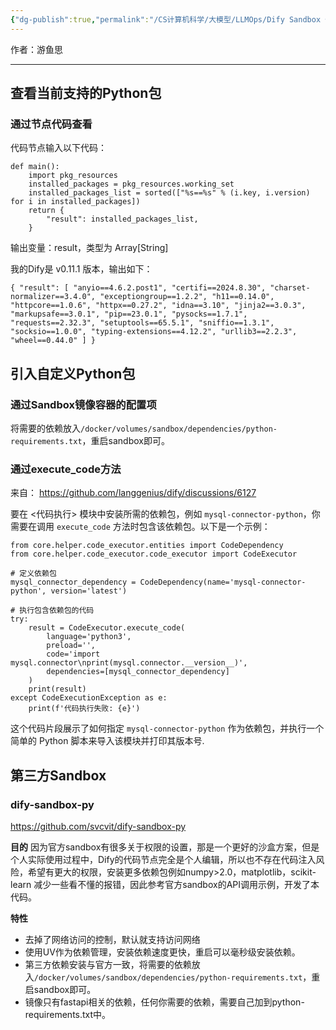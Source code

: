 ```yaml
---
{"dg-publish":true,"permalink":"/CS计算机科学/大模型/LLMOps/Dify Sandbox 代码执行节点/","noteIcon":"","created":"2025-01-26T12:53:00.613+08:00","updated":"2025-01-26T21:09:56.439+08:00"}
---
```



作者：游鱼思

---
## 查看当前支持的Python包
### 通过节点代码查看

代码节点输入以下代码：

```
def main():
    import pkg_resources
    installed_packages = pkg_resources.working_set
    installed_packages_list = sorted(["%s==%s" % (i.key, i.version) for i in installed_packages])
    return {
        "result": installed_packages_list,
    }
```

输出变量：result，类型为 Array[String]

我的Dify是 v0.11.1 版本，输出如下：

```
{ "result": [ "anyio==4.6.2.post1", "certifi==2024.8.30", "charset-normalizer==3.4.0", "exceptiongroup==1.2.2", "h11==0.14.0", "httpcore==1.0.6", "httpx==0.27.2", "idna==3.10", "jinja2==3.0.3", "markupsafe==3.0.1", "pip==23.0.1", "pysocks==1.7.1", "requests==2.32.3", "setuptools==65.5.1", "sniffio==1.3.1", "socksio==1.0.0", "typing-extensions==4.12.2", "urllib3==2.2.3", "wheel==0.44.0" ] }
```


## 引入自定义Python包
### 通过Sandbox镜像容器的配置项

将需要的依赖放入`/docker/volumes/sandbox/dependencies/python-requirements.txt`，重启sandbox即可。

### 通过execute_code方法

来自： https://github.com/langgenius/dify/discussions/6127

要在 <代码执行> 模块中安装所需的依赖包，例如 `mysql-connector-python`，你需要在调用 `execute_code` 方法时包含该依赖包。以下是一个示例：

```
from core.helper.code_executor.entities import CodeDependency
from core.helper.code_executor.code_executor import CodeExecutor

# 定义依赖包
mysql_connector_dependency = CodeDependency(name='mysql-connector-python', version='latest')

# 执行包含依赖包的代码
try:
    result = CodeExecutor.execute_code(
        language='python3',
        preload='',
        code='import mysql.connector\nprint(mysql.connector.__version__)',
        dependencies=[mysql_connector_dependency]
    )
    print(result)
except CodeExecutionException as e:
    print(f'代码执行失败: {e}')
```

这个代码片段展示了如何指定 `mysql-connector-python` 作为依赖包，并执行一个简单的 Python 脚本来导入该模块并打印其版本号.

## 第三方Sandbox
### dify-sandbox-py

https://github.com/svcvit/dify-sandbox-py

**目的**
因为官方sandbox有很多关于权限的设置，那是一个更好的沙盒方案，但是个人实际使用过程中，Dify的代码节点完全是个人编辑，所以也不存在代码注入风险，希望有更大的权限，安装更多依赖包例如numpy>2.0，matplotlib，scikit-learn 减少一些看不懂的报错，因此参考官方sandbox的API调用示例，开发了本代码。

**特性**
- 去掉了网络访问的控制，默认就支持访问网络
- 使用UV作为依赖管理，安装依赖速度更快，重启可以毫秒级安装依赖。
- 第三方依赖安装与官方一致，将需要的依赖放入`/docker/volumes/sandbox/dependencies/python-requirements.txt`，重启sandbox即可。
- 镜像只有fastapi相关的依赖，任何你需要的依赖，需要自己加到python-requirements.txt中。